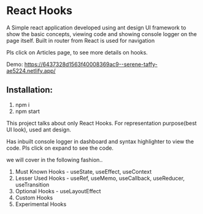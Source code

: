 # React Hooks

A Simple react application developed using ant design UI framework to show the basic concepts, viewing code and showing console logger on the page itself. Built in router from React is used for navigation

Pls click on Articles page, to see more details on hooks.

Demo: https://6437328d1563f40008369ac9--serene-taffy-ae5224.netlify.app/

## Installation:
1. npm i
2. npm start



This project talks about only React Hooks. For representation purpose(best UI look), used ant design.

Has inbuilt console logger in dashboard and syntax highlighter to view the code. Pls click on expand to see the code.

we will cover in the following fashion..

1. Must Known Hooks - useState, useEffect, useContext
2. Lesser Used Hooks - useRef, useMemo, useCallback, useReducer, useTransition
3. Optional Hooks - useLayoutEffect
4. Custom Hooks
5. Experimental Hooks
